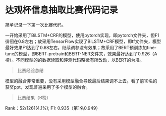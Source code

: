 # 达观杯信息抽取比赛代码记录

简单记录一下第一次比赛代码。

一开始采用了BiLSTM+CRF的模型，使用pytorch实现，即pytorch文件夹，但F1徘徊在0.8左右；故采用TensorFlow实现了BiLSTM+CRF模型，即tf文件夹，模型最好效果F1达到了0.88左右，继续调参没有效果；故采用了BERT预训练加fine-tune的模型，即BERT-pretrain和BERT-NER文件夹，效果最好达到了0.926（A 榜）。不同模型的的数据读取和评测代码略微有所改动，以BERT的为准。

> 比赛经验总结

模型的融合非常重要，没有采用模型融合导致最后结果调不上去。看了前10名的获奖ppt，发现普遍采用了多个模型的融合。

> 比赛结果（B榜）

Rank：52/1261(4.1%); F1: 0.935（第1名0.949）


